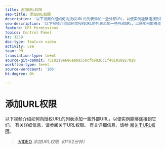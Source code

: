```yaml
---
title: 添加URL权限
seo-title: 添加URL权限
description: '以下视频介绍如何向授权URL的列表添加一些外部URL，以便实例能够连接到它们。  '
seo-description: '以下视频介绍如何向授权URL的列表添加一些外部URL，以便实例能够连接到它们。 '
feature: URl Permissions
topics: Control Panel
kt: 3259
doc-type: feature video
activity: use
team: PM
translation-type: tm+mt
source-git-commit: 7518219e6e6e60a558cfb9026c1f401018927028
workflow-type: tm+mt
source-wordcount: '106'
ht-degree: 0%

---
```



# 添加URL权限

以下视频介绍如何向授权URL的列表添加一些外部URL，以便实例能够连接到它们。  有关详细信息，请参阅关于URL权限。 有关详细信息，请参 [阅关于URL权限](https://helpx.adobe.com/campaign/kb/control-panel-instance-settings.html)。

>[!VIDEO](https://video.tv.adobe.com/v/28149?quality=12)
*添加URL权限（01:52分钟）*
